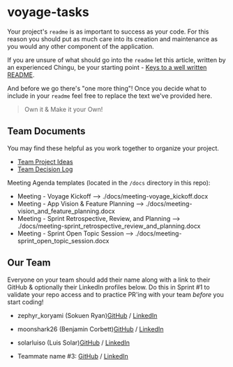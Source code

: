 # voyage-tasks

Your project's `readme` is as important to success as your code. For
this reason you should put as much care into its creation and maintenance
as you would any other component of the application.

If you are unsure of what should go into the `readme` let this article,
written by an experienced Chingu, be your starting point -
[Keys to a well written README](https://tinyurl.com/yk3wubft).

And before we go there's "one more thing"! Once you decide what to include
in your `readme` feel free to replace the text we've provided here.

> Own it & Make it your Own!

## Team Documents

You may find these helpful as you work together to organize your project.

- [Team Project Ideas](./docs/team_project_ideas.md)
- [Team Decision Log](./docs/team_decision_log.md)

Meeting Agenda templates (located in the `/docs` directory in this repo):

- Meeting - Voyage Kickoff --> ./docs/meeting-voyage_kickoff.docx
- Meeting - App Vision & Feature Planning --> ./docs/meeting-vision_and_feature_planning.docx
- Meeting - Sprint Retrospective, Review, and Planning --> ./docs/meeting-sprint_retrospective_review_and_planning.docx
- Meeting - Sprint Open Topic Session --> ./docs/meeting-sprint_open_topic_session.docx

## Our Team

Everyone on your team should add their name along with a link to their GitHub
& optionally their LinkedIn profiles below. Do this in Sprint #1 to validate
your repo access and to practice PR'ing with your team _before_ you start
coding!

- zephyr_koryami (Sokuen Ryan)[GitHub](https://github.com/sokuenryan) / [LinkedIn](https://linkedin.com/in/sokuenryan)

- moonshark26 (Benjamin Corbett)[GitHub](https://github.com/bcsurf2822) / [LinkedIn](https://linkedin.com/in/benjamin-corbett-84822424a/)

- solarluiso (Luis Solar)[GitHub](https://github.com/solarluiso) / [LinkedIn](https://www.linkedin.com/in/solarluiso/)

- Teammate name #3: [GitHub](https://github.com/ghaccountname) / [LinkedIn](https://linkedin.com/in/liaccountname)
